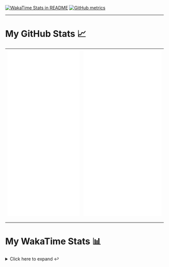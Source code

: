 [![WakaTime Stats in README](https://github.com/LOsioChico/LOsioChico/actions/workflows/waka.yml/badge.svg)](https://github.com/LOsioChico/LOsioChico/actions/workflows/waka.yml) [![GitHub metrics](https://github.com/LOsioChico/LOsioChico/actions/workflows/metrics.yml/badge.svg)](https://github.com/LOsioChico/LOsioChico/actions/workflows/metrics.yml)

---

# My GitHub Stats 📈

| ![](./assets/metrics.svg) | ![](./assets/metrics2.svg) |
| ------------------------- | -------------------------- |

---

# My WakaTime Stats 📊

<details>
<summary>Click here to expand ↩️</summary>
<br>

<!--START_SECTION:waka-->
![Code Time](http://img.shields.io/badge/Code%20Time-1%2C883%20hrs%2046%20mins-blue)

![Lines of code](https://img.shields.io/badge/From%20Hello%20World%20I%27ve%20Written-364.8%20thousand%20lines%20of%20code-blue)

**🐱 My GitHub Data** 

> 📦 608.1 kB Used in GitHub's Storage 
 > 
> 🏆 1,603 Contributions in the Year 2024
 > 
> 🚫 Not Opted to Hire
 > 
> 📜 26 Public Repositories 
 > 
> 🔑 30 Private Repositories 
 > 
**I'm a Night 🦉** 

```text
🌞 Morning                592 commits         ███░░░░░░░░░░░░░░░░░░░░░░   13.79 % 
🌆 Daytime                1346 commits        ████████░░░░░░░░░░░░░░░░░   31.35 % 
🌃 Evening                1464 commits        █████████░░░░░░░░░░░░░░░░   34.10 % 
🌙 Night                  891 commits         █████░░░░░░░░░░░░░░░░░░░░   20.75 % 
```
📅 **I'm Most Productive on Thursday** 

```text
Monday                   598 commits         ███░░░░░░░░░░░░░░░░░░░░░░   13.93 % 
Tuesday                  646 commits         ████░░░░░░░░░░░░░░░░░░░░░   15.05 % 
Wednesday                484 commits         ███░░░░░░░░░░░░░░░░░░░░░░   11.27 % 
Thursday                 789 commits         █████░░░░░░░░░░░░░░░░░░░░   18.38 % 
Friday                   665 commits         ████░░░░░░░░░░░░░░░░░░░░░   15.49 % 
Saturday                 738 commits         ████░░░░░░░░░░░░░░░░░░░░░   17.19 % 
Sunday                   373 commits         ██░░░░░░░░░░░░░░░░░░░░░░░   08.69 % 
```


📊 **This Week I Spent My Time On** 

```text
💬 Programming Languages: 
TypeScript               4 hrs 25 mins       ██████████████░░░░░░░░░░░   54.71 % 
Scala                    2 hrs 45 mins       █████████░░░░░░░░░░░░░░░░   34.14 % 
Other                    20 mins             █░░░░░░░░░░░░░░░░░░░░░░░░   04.16 % 
Apache Config            12 mins             █░░░░░░░░░░░░░░░░░░░░░░░░   02.50 % 
JSON                     8 mins              ░░░░░░░░░░░░░░░░░░░░░░░░░   01.68 % 
```

**I Mostly Code in TypeScript** 

```text
TypeScript               31 repos            █████████████░░░░░░░░░░░░   52.54 % 
Scala                    8 repos             ███░░░░░░░░░░░░░░░░░░░░░░   13.56 % 
CSS                      5 repos             ██░░░░░░░░░░░░░░░░░░░░░░░   08.47 % 
Python                   3 repos             █░░░░░░░░░░░░░░░░░░░░░░░░   05.08 % 
Java                     2 repos             █░░░░░░░░░░░░░░░░░░░░░░░░   03.39 % 
```




 Last Updated on 30/11/2024 01:04:01 UTC
<!--END_SECTION:waka-->

## </details>
